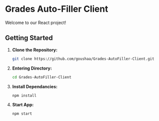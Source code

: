 # Grades Auto-Filler Client

Welcome to our React project!

## Getting Started

1. **Clone the Repository:**
   ```bash
   git clone https://github.com/goushaa/Grades-AutoFiller-Client.git   

2. **Entering Directory:**
   ```bash
   cd Grades-AutoFiller-Client

3. **Install Dependancies:**
   ```bash
   npm install

4. **Start App:**
   ```bash
   npm start    

